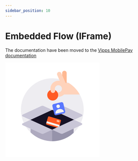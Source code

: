 ```yaml
---
sidebar_position: 10
---
```


# Embedded Flow (IFrame)

The documentation have been moved to the [Vipps MobilePay documentation](https://developer.vippsmobilepay.com/docs/APIs/psp-mp-api/mp-psp-api-api/#embedded-flow-iframe)


![docs](/img/icon_checkout.png)
